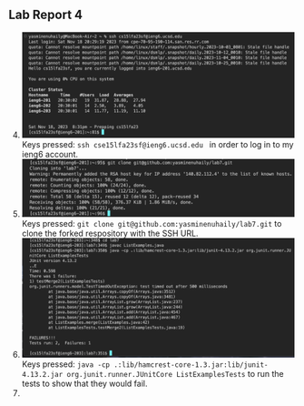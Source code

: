 ## Lab Report 4

4. ![Image](step4.png) <br> Keys pressed: `ssh cse15lfa23sf@ieng6.ucsd.edu ` in order to log in to my ieng6 account.
5. ![Image](step5.png) <br> Keys pressed: `git clone git@github.com:yasminenuhaily/lab7.git` to clone the forked respository with the SSH URL.
6. ![Image](step6.png) <br> Keys pressed: `java -cp .:lib/hamcrest-core-1.3.jar:lib/junit-4.13.2.jar org.junit.runner.JUnitCore ListExamplesTests` to run the tests to show that they would fail.
7. 
